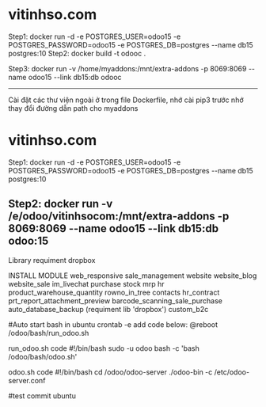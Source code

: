 # vitinhso.com
Step1:
	docker run -d -e POSTGRES_USER=odoo15 -e POSTGRES_PASSWORD=odoo15 -e POSTGRES_DB=postgres --name db15 postgres:10
Step2:
	docker build -t odooc .

Step3:
	docker run -v /home/myaddons:/mnt/extra-addons -p 8069:8069 --name odoo15 --link db15:db odooc



******* 
Cài đặt các thư viện ngoài ở trong file Dockerfile, nhớ cài pip3 trước
nhớ thay đổi đường dẫn path cho myaddons

# vitinhso.com


Step1:
	docker run -d -e POSTGRES_USER=odoo15 -e POSTGRES_PASSWORD=odoo15 -e POSTGRES_DB=postgres --name db15 postgres:10

Step2:
	docker run -v /e/odoo/vitinhsocom:/mnt/extra-addons -p 8069:8069 --name odoo15 --link db15:db odoo:15
----------------
Library requiment
	dropbox

INSTALL MODULE
	web_responsive
	sale_management
	website
	website_blog
	website_sale
	im_livechat
	purchase
	stock
	mrp
	hr
	product_warehouse_quantity
	rowno_in_tree
	contacts
	hr_contract
	prt_report_attachment_preview
	barcode_scanning_sale_purchase
	auto_database_backup (requiment lib 'dropbox')
	custom_b2c

#Auto start bash in ubuntu
crontab -e
add code below:
@reboot /odoo/bash/run_odoo.sh

run_odoo.sh  code
	#!/bin/bash
	sudo -u odoo bash -c 'bash /odoo/bash/odoo.sh'

odoo.sh code
	#!/bin/bash
	cd /odoo/odoo-server
	./odoo-bin -c /etc/odoo-server.conf

#test commit ubuntu